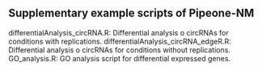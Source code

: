 ## Supplementary example scripts of Pipeone-NM

differentialAnalysis_circRNA.R: Differential analysis o circRNAs for conditions with replications.
differentialAnalysis_circRNA_edgeR.R: Differential analysis o circRNAs for conditions without replications.
GO_analysis.R: GO analysis script for differential expressed genes.
